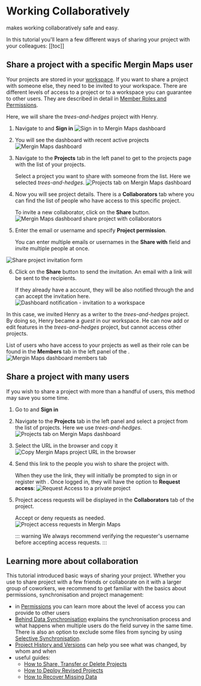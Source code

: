 # Working Collaboratively

<MainPlatformNameLink /> makes working collaboratively safe and easy. 

In this tutorial you'll learn a few different ways of sharing your project with your colleagues:
[[toc]]


## Share a project with a specific Mergin Maps user
Your projects are stored in your [workspace](../../manage/workspaces/). If you want to share a project with someone else, they need to be invited to your workspace. There are different levels of access to a project or to a workspace you can guarantee to other users. They are described in detail in [Member Roles and Permissions](../../manage/permissions/).

Here, we will share the *trees-and-hedges* project with Henry.

1. Navigate to <AppDomainNameLink /> and **Sign in** 
   ![Sign in to Mergin Maps dashboard](./dashboard-sign-in.jpg "Sign in to Mergin Maps dashboard")

2. You will see the <MainPlatformName /> dashboard with recent active projects 
   ![Mergin Maps dashboard](./mergin-maps-dashboard.jpg "Mergin Maps dashboard")

3. Navigate to the **Projects** tab in the left panel to get to the projects page with the list of your projects. 

   Select a project you want to share with someone from the list. Here we selected *trees-and-hedges*.
   ![Projects tab on Mergin Maps dashboard](./dashboard-select-project.jpg "Projects tab on Mergin Maps dashboard")
   
4. Now you will see project details. There is a **Collaborators** tab where you can find the list of people who have access to this specific project. 

   To invite a new collaborator, click on the **Share** button.
   ![Mergin Maps dashboard share project with collaborators](./dashboard-share-project-invite-user.jpg "Mergin Maps dashboard share project with collaborators")

5. Enter the email or <MainPlatformName /> username and specify **Project permission**.

   You can enter multiple emails or usernames in the **Share with** field and invite multiple people at once.
   
  ![Share project invitation form](./dashboard-share-project-invite-form.jpg "Share project invitation form")

6. Click on the **Share** button to send the invitation. An email with a link will be sent to the recipients.
   
   If they already have a account, they will be also notified through the <DashboardShortLink /> and can accept the invitation here.
   ![Dashboard notification - invitation to a workspace](./dashboard-workspace-invitation.jpg "Dashboard notification - invitation to a workspace")

In this case, we invited Henry as a writer to the *trees-and-hedges* project. By doing so, Henry became a *guest* in our workspace. He can now add or edit features in the *trees-and-hedges* project, but cannot access other projects.

List of users who have access to your projects as well as their role can be found in the **Members** tab in the left panel of the <DashboardShortLink />.
![Mergin Maps dashboard members tab](./dashboard-members-guest.jpg "Mergin Maps dashboard members tab")


## Share a project with many users
If you wish to share a project with more than a handful of users, this method may save you some time.

1. Go to <AppDomainNameLink /> and **Sign in** 

2. Navigate to the **Projects** tab in the left panel and select a project from the list of projects. Here we use *trees-and-hedges*.
   ![Projects tab on Mergin Maps dashboard](./dashboard-select-project.jpg "Projects tab on Mergin Maps dashboard")

3. Select the URL in the browser and copy it
   ![Copy Mergin Maps project URL in the browser](./dashboard-copy-url.jpg "Copy Mergin Maps project URL in the browser")

4. Send this link to the people you wish to share the project with.
   
   When they use the link, they will initially be prompted to sign in or register with <MainPlatformName />. Once logged in, they will have the option to **Request access**:
   ![Request Access to a private project](./dashboard-request-access-to-private-project.jpg "Request Access to a private project")
   
5. Project access requests will be displayed in the **Collaborators** tab of the project.

   Accept or deny requests as needed.
   ![Project access requests in Mergin Maps](./dashboard-project-access-requests.jpg "Project access requests in Mergin Maps")

   ::: warning
   We always recommend verifying the requester's <MainPlatformName /> username before accepting access requests.
   :::

## Learning more about collaboration
This tutorial introduced basic ways of sharing your project. Whether you use <MainPlatformNameLink /> to share project with a few friends or collaborate on it with a larger group of coworkers, we recommend to get familiar with the basics about permissions, synchronisation and project management:
- in [Permissions](../../manage/permissions/) you can learn more about the level of access you can provide to other users
- [Behind Data Synchronisation](../../manage/synchronisation/) explains the synchronisation process and what happens when multiple users do the field survey in the same time. There is also an option to exclude some files from syncing by using [Selective Synchronisation](../../manage/selective_sync/).
- [Project History and Versions](../../manage/project-history/) can help you see what was changed, by whom and when
- useful guides:
   - [How to Share, Transfer or Delete Projects](../../manage/project-advanced/#how-to-share-transfer-or-delete-projects) 
   - [How to Deploy Revised Projects](../../manage/deploy-new-project/)
   - [How to Recover Missing Data](../../manage/missing-data/)

